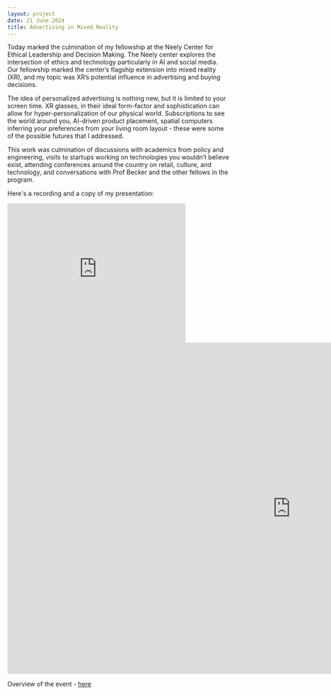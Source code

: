 ```yaml
---
layout: project
date: 21 June 2024
title: Advertising in Mixed Reality
---
```


Today marked the culmination of my fellowship at the Neely Center for Ethical Leadership and Decision Making. The Neely center explores the intersection of ethics and technology particularly in AI and social media. Our fellowship marked the center’s flagship extension into mixed reality (XR), and my topic was XR’s potential influence in advertising and buying decisions.

The idea of personalized advertising is nothing new, but it is limited to your screen time. XR glasses, in their ideal form-factor and sophistication can allow for hyper-personalization of our physical world. Subscriptions to see the world around you, AI-driven product placement, spatial computers inferring your preferences from your living room layout - these were some of the possible futures that I addressed.

This work was culmination of discussions with academics from policy and engineering, visits to startups working on technologies you wouldn’t believe exist, attending conferences around the country on retail, culture, and technology, and conversations with Prof Becker and the other fellows in the program.

Here's a recording and a copy of my presentation:

<iframe width="80%" height="315" src="https://www.youtube.com/embed/tkk17Kr2-BQ?si=4SkrLYFqwNvcXY2w" title="YouTube video player" frameborder="0" allow="accelerometer; autoplay; clipboard-write; encrypted-media; gyroscope; picture-in-picture; web-share" referrerpolicy="strict-origin-when-cross-origin" allowfullscreen></iframe>

<iframe src="https://docs.google.com/presentation/d/e/2PACX-1vS8krvsgdc73XuurwGwZNZEDa0FH2Pe3L0aNMH3XD2NKhd9GTsIKgJ3neH9Dxck1A/embed?start=false&loop=false&delayms=3000" frameborder="0" width="1280" height="749" allowfullscreen="true" mozallowfullscreen="true" webkitallowfullscreen="true"></iframe>

Overview of the event - [here](https://www.marshall.usc.edu/posts/neely-fellows-xr-research-tackles-ethical-impact)